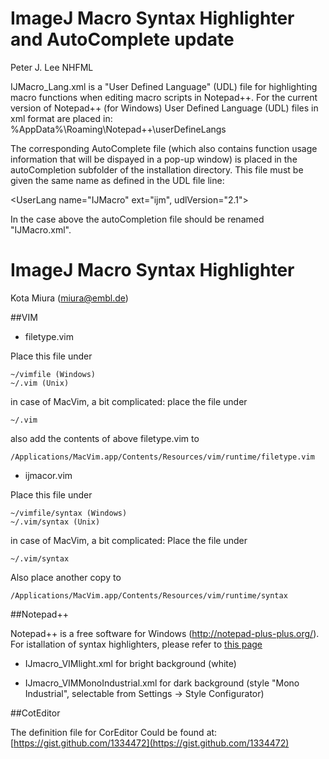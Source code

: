 # ImageJ Macro Syntax Highlighter and AutoComplete update

Peter J. Lee NHFML

IJMacro_Lang.xml is a &quot;User Defined Language&quot; (UDL) file for highlighting macro functions when editing macro scripts in Notepad++.
For the current version of Notepad++ (for Windows) User Defined Language (UDL) files in xml format are placed in:
%AppData%\Roaming\Notepad++\userDefineLangs

The corresponding AutoComplete file (which also contains function usage information that will be dispayed in a pop-up window) is placed in the autoCompletion subfolder of the installation directory. This file must be given the same name as defined in the UDL file line:
<p>&lt;UserLang name=&quot;IJMacro&quot; ext=&quot;ijm&quot;, udlVersion=&quot;2.1&quot;&gt;</p>
In the case above the autoCompletion file should be renamed &quot;IJMacro.xml&quot;.

# ImageJ Macro Syntax Highlighter

Kota Miura (miura@embl.de)

##VIM

- filetype.vim

Place this file under 

	~/vimfile (Windows)
	~/.vim (Unix)

in case of MacVim, a bit complicated:
place the file under 

	~/.vim 

also add the contents of above filetype.vim to 

	/Applications/MacVim.app/Contents/Resources/vim/runtime/filetype.vim


- ijmacor.vim

Place this file under 

	~/vimfile/syntax (Windows)
	~/.vim/syntax (Unix)
	
in case of MacVim, a bit complicated:
Place the file under 
	
	~/.vim/syntax 
Also place another copy to 
	
	/Applications/MacVim.app/Contents/Resources/vim/runtime/syntax


##Notepad++

Notepad++ is a free software for Windows (http://notepad-plus-plus.org/).
For istallation of syntax highlighters, please refer to [this page](http://sourceforge.net/apps/mediawiki/notepad-plus/index.php?title=Syntax_Highlighting_Sharing)

- IJmacro_VIMlight.xml
	for bright background (white)

- IJmacro_VIMMonoIndustrial.xml
	for dark background (style "Mono Industrial", selectable from Settings -> Style Configurator)

##CotEditor

The definition file for CorEditor Could be found at:
[https://gist.github.com/1334472](https://gist.github.com/1334472)


